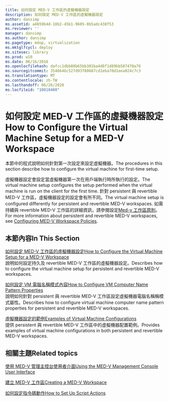 ```yaml
---
title: 如何設定 MED-V 工作區的虛擬機器設定
description: 如何設定 MED-V 工作區的虛擬機器設定
author: dansimp
ms.assetid: a4659b4d-18b2-45b1-9605-8b5adc438f53
ms.reviewer: ''
manager: dansimp
ms.author: dansimp
ms.pagetype: mdop, virtualization
ms.mktglfcycl: deploy
ms.sitesec: library
ms.prod: w10
ms.date: 06/16/2016
ms.openlocfilehash: dafcc1dbb88b65bb301ba4d0f1d89bb587470a76
ms.sourcegitcommit: 354664bc527d93f80687cd2eba70d1eea024c7c3
ms.translationtype: MT
ms.contentlocale: zh-TW
ms.lasthandoff: 06/26/2020
ms.locfileid: "10810400"
---
```

# <span data-ttu-id="855ef-103">如何設定 MED-V 工作區的虛擬機器設定</span><span class="sxs-lookup"><span data-stu-id="855ef-103">How to Configure the Virtual Machine Setup for a MED-V Workspace</span></span>


<span data-ttu-id="855ef-104">本節中的程式說明如何針對第一次設定來設定虛擬機器。</span><span class="sxs-lookup"><span data-stu-id="855ef-104">The procedures in this section describe how to configure the virtual machine for first-time setup.</span></span>

<span data-ttu-id="855ef-105">虛擬機器設定會設定當虛擬機器第一次在用戶端執行時所執行的設定。</span><span class="sxs-lookup"><span data-stu-id="855ef-105">The virtual machine setup configures the setup performed when the virtual machine is run on the client for the first time.</span></span> <span data-ttu-id="855ef-106">針對 persistent 與 revertible MED-V 工作區，虛擬機器設定的設定會有所不同。</span><span class="sxs-lookup"><span data-stu-id="855ef-106">The virtual machine setup is configured differently for persistent and revertible MED-V workspaces.</span></span> <span data-ttu-id="855ef-107">如需持續與 revertible MED-V 工作區的詳細資訊，請參閱設定[Med-v 工作區原則](configuring-med-v-workspace-policies.md)。</span><span class="sxs-lookup"><span data-stu-id="855ef-107">For more information about persistent and revertible MED-V workspaces, see [Configuring MED-V Workspace Policies](configuring-med-v-workspace-policies.md).</span></span>

## <span data-ttu-id="855ef-108">本節內容</span><span class="sxs-lookup"><span data-stu-id="855ef-108">In This Section</span></span>


<a href="" id="how-to-configure-the-virtual-machine-setup-for-a-med-v-workspace"></a>[<span data-ttu-id="855ef-109">如何設定 MED-V 工作區的虛擬機器設定</span><span class="sxs-lookup"><span data-stu-id="855ef-109">How to Configure the Virtual Machine Setup for a MED-V Workspace</span></span>](how-to-configure-the-virtual-machine-setup-for-a-med-v-workspacemedvv2.md)  
<span data-ttu-id="855ef-110">說明如何設定持久及 revertible MED-V 工作區的虛擬機器設定。</span><span class="sxs-lookup"><span data-stu-id="855ef-110">Describes how to configure the virtual machine setup for persistent and revertible MED-V workspaces.</span></span>

<a href="" id="how-to-configure-vm-computer-name-pattern-properties"></a>[<span data-ttu-id="855ef-111">如何設定 VM 電腦名稱模式內容</span><span class="sxs-lookup"><span data-stu-id="855ef-111">How to Configure VM Computer Name Pattern Properties</span></span>](how-to-configure-vm-computer-name-pattern-propertiesmedvv2.md)  
<span data-ttu-id="855ef-112">說明如何針對 persistent 與 revertible MED-V 工作區設定虛擬機器電腦名稱稱模式屬性。</span><span class="sxs-lookup"><span data-stu-id="855ef-112">Describes how to configure virtual machine computer name pattern properties for persistent and revertible MED-V workspaces.</span></span>

<a href="" id="examples-of-virtual-machine-configurations"></a>[<span data-ttu-id="855ef-113">虛擬機器設定的範例</span><span class="sxs-lookup"><span data-stu-id="855ef-113">Examples of Virtual Machine Configurations</span></span>](examples-of-virtual-machine-configurationsv2.md)  
<span data-ttu-id="855ef-114">提供 persistent 與 revertible MED-V 工作區中的虛擬機器配置範例。</span><span class="sxs-lookup"><span data-stu-id="855ef-114">Provides examples of virtual machine configurations in both persistent and revertible MED-V workspaces.</span></span>

## <span data-ttu-id="855ef-115">相關主題</span><span class="sxs-lookup"><span data-stu-id="855ef-115">Related topics</span></span>


[<span data-ttu-id="855ef-116">使用 MED-V 管理主控台使用者介面</span><span class="sxs-lookup"><span data-stu-id="855ef-116">Using the MED-V Management Console User Interface</span></span>](using-the-med-v-management-console-user-interface.md)

[<span data-ttu-id="855ef-117">建立 MED-V 工作區</span><span class="sxs-lookup"><span data-stu-id="855ef-117">Creating a MED-V Workspace</span></span>](creating-a-med-v-workspacemedv-10-sp1.md)

[<span data-ttu-id="855ef-118">如何設定指令碼動作</span><span class="sxs-lookup"><span data-stu-id="855ef-118">How to Set Up Script Actions</span></span>](how-to-set-up-script-actions.md)

 

 






